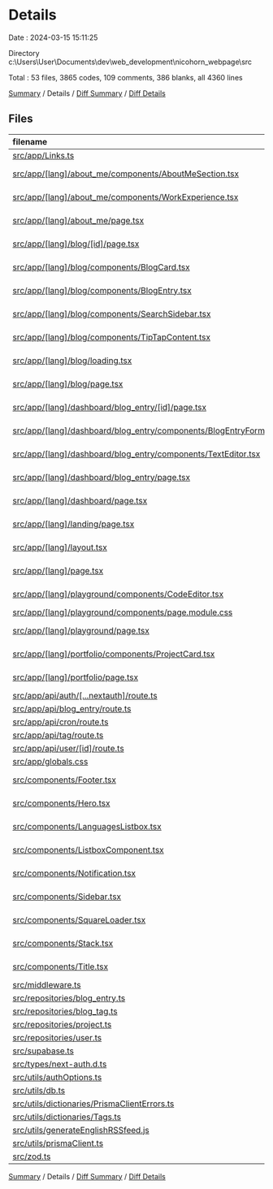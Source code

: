 # Details

Date : 2024-03-15 15:11:25

Directory c:\\Users\\User\\Documents\\dev\\web_development\\nicohorn_webpage\\src

Total : 53 files,  3865 codes, 109 comments, 386 blanks, all 4360 lines

[Summary](results.md) / Details / [Diff Summary](diff.md) / [Diff Details](diff-details.md)

## Files
| filename | language | code | comment | blank | total |
| :--- | :--- | ---: | ---: | ---: | ---: |
| [src/app/Links.ts](/src/app/Links.ts) | TypeScript | 42 | 1 | 13 | 56 |
| [src/app/[lang]/about_me/components/AboutMeSection.tsx](/src/app/%5Blang%5D/about_me/components/AboutMeSection.tsx) | TypeScript JSX | 289 | 4 | 15 | 308 |
| [src/app/[lang]/about_me/components/WorkExperience.tsx](/src/app/%5Blang%5D/about_me/components/WorkExperience.tsx) | TypeScript JSX | 409 | 11 | 8 | 428 |
| [src/app/[lang]/about_me/page.tsx](/src/app/%5Blang%5D/about_me/page.tsx) | TypeScript JSX | 24 | 0 | 2 | 26 |
| [src/app/[lang]/blog/[id]/page.tsx](/src/app/%5Blang%5D/blog/%5Bid%5D/page.tsx) | TypeScript JSX | 29 | 0 | 7 | 36 |
| [src/app/[lang]/blog/components/BlogCard.tsx](/src/app/%5Blang%5D/blog/components/BlogCard.tsx) | TypeScript JSX | 78 | 1 | 6 | 85 |
| [src/app/[lang]/blog/components/BlogEntry.tsx](/src/app/%5Blang%5D/blog/components/BlogEntry.tsx) | TypeScript JSX | 144 | 0 | 12 | 156 |
| [src/app/[lang]/blog/components/SearchSidebar.tsx](/src/app/%5Blang%5D/blog/components/SearchSidebar.tsx) | TypeScript JSX | 62 | 0 | 6 | 68 |
| [src/app/[lang]/blog/components/TipTapContent.tsx](/src/app/%5Blang%5D/blog/components/TipTapContent.tsx) | TypeScript JSX | 56 | 1 | 4 | 61 |
| [src/app/[lang]/blog/loading.tsx](/src/app/%5Blang%5D/blog/loading.tsx) | TypeScript JSX | 10 | 0 | 2 | 12 |
| [src/app/[lang]/blog/page.tsx](/src/app/%5Blang%5D/blog/page.tsx) | TypeScript JSX | 79 | 16 | 6 | 101 |
| [src/app/[lang]/dashboard/blog_entry/[id]/page.tsx](/src/app/%5Blang%5D/dashboard/blog_entry/%5Bid%5D/page.tsx) | TypeScript JSX | 18 | 1 | 2 | 21 |
| [src/app/[lang]/dashboard/blog_entry/components/BlogEntryForm.tsx](/src/app/%5Blang%5D/dashboard/blog_entry/components/BlogEntryForm.tsx) | TypeScript JSX | 300 | 11 | 28 | 339 |
| [src/app/[lang]/dashboard/blog_entry/components/TextEditor.tsx](/src/app/%5Blang%5D/dashboard/blog_entry/components/TextEditor.tsx) | TypeScript JSX | 396 | 3 | 16 | 415 |
| [src/app/[lang]/dashboard/blog_entry/page.tsx](/src/app/%5Blang%5D/dashboard/blog_entry/page.tsx) | TypeScript JSX | 11 | 17 | 4 | 32 |
| [src/app/[lang]/dashboard/page.tsx](/src/app/%5Blang%5D/dashboard/page.tsx) | TypeScript JSX | 13 | 0 | 2 | 15 |
| [src/app/[lang]/landing/page.tsx](/src/app/%5Blang%5D/landing/page.tsx) | TypeScript JSX | 15 | 1 | 1 | 17 |
| [src/app/[lang]/layout.tsx](/src/app/%5Blang%5D/layout.tsx) | TypeScript JSX | 60 | 1 | 6 | 67 |
| [src/app/[lang]/page.tsx](/src/app/%5Blang%5D/page.tsx) | TypeScript JSX | 24 | 0 | 3 | 27 |
| [src/app/[lang]/playground/components/CodeEditor.tsx](/src/app/%5Blang%5D/playground/components/CodeEditor.tsx) | TypeScript JSX | 171 | 0 | 9 | 180 |
| [src/app/[lang]/playground/components/page.module.css](/src/app/%5Blang%5D/playground/components/page.module.css) | CSS | 64 | 0 | 14 | 78 |
| [src/app/[lang]/playground/page.tsx](/src/app/%5Blang%5D/playground/page.tsx) | TypeScript JSX | 5 | 0 | 2 | 7 |
| [src/app/[lang]/portfolio/components/ProjectCard.tsx](/src/app/%5Blang%5D/portfolio/components/ProjectCard.tsx) | TypeScript JSX | 25 | 0 | 4 | 29 |
| [src/app/[lang]/portfolio/page.tsx](/src/app/%5Blang%5D/portfolio/page.tsx) | TypeScript JSX | 21 | 0 | 3 | 24 |
| [src/app/api/auth/[...nextauth]/route.ts](/src/app/api/auth/%5B...nextauth%5D/route.ts) | TypeScript | 12 | 0 | 1 | 13 |
| [src/app/api/blog_entry/route.ts](/src/app/api/blog_entry/route.ts) | TypeScript | 12 | 0 | 9 | 21 |
| [src/app/api/cron/route.ts](/src/app/api/cron/route.ts) | TypeScript | 12 | 0 | 3 | 15 |
| [src/app/api/tag/route.ts](/src/app/api/tag/route.ts) | TypeScript | 7 | 0 | 7 | 14 |
| [src/app/api/user/[id]/route.ts](/src/app/api/user/%5Bid%5D/route.ts) | TypeScript | 6 | 0 | 6 | 12 |
| [src/app/globals.css](/src/app/globals.css) | CSS | 219 | 8 | 38 | 265 |
| [src/components/Footer.tsx](/src/components/Footer.tsx) | TypeScript JSX | 142 | 0 | 4 | 146 |
| [src/components/Hero.tsx](/src/components/Hero.tsx) | TypeScript JSX | 54 | 1 | 4 | 59 |
| [src/components/LanguagesListbox.tsx](/src/components/LanguagesListbox.tsx) | TypeScript JSX | 82 | 0 | 3 | 85 |
| [src/components/ListboxComponent.tsx](/src/components/ListboxComponent.tsx) | TypeScript JSX | 87 | 0 | 2 | 89 |
| [src/components/Notification.tsx](/src/components/Notification.tsx) | TypeScript JSX | 71 | 0 | 9 | 80 |
| [src/components/Sidebar.tsx](/src/components/Sidebar.tsx) | TypeScript JSX | 250 | 3 | 11 | 264 |
| [src/components/SquareLoader.tsx](/src/components/SquareLoader.tsx) | TypeScript JSX | 34 | 0 | 3 | 37 |
| [src/components/Stack.tsx](/src/components/Stack.tsx) | TypeScript JSX | 144 | 2 | 4 | 150 |
| [src/components/Title.tsx](/src/components/Title.tsx) | TypeScript JSX | 20 | 0 | 2 | 22 |
| [src/middleware.ts](/src/middleware.ts) | TypeScript | 28 | 6 | 26 | 60 |
| [src/repositories/blog_entry.ts](/src/repositories/blog_entry.ts) | TypeScript | 89 | 1 | 14 | 104 |
| [src/repositories/blog_tag.ts](/src/repositories/blog_tag.ts) | TypeScript | 25 | 0 | 7 | 32 |
| [src/repositories/project.ts](/src/repositories/project.ts) | TypeScript | 9 | 0 | 3 | 12 |
| [src/repositories/user.ts](/src/repositories/user.ts) | TypeScript | 40 | 0 | 10 | 50 |
| [src/supabase.ts](/src/supabase.ts) | TypeScript | 2 | 1 | 5 | 8 |
| [src/types/next-auth.d.ts](/src/types/next-auth.d.ts) | TypeScript | 12 | 3 | 3 | 18 |
| [src/utils/authOptions.ts](/src/utils/authOptions.ts) | TypeScript | 54 | 5 | 5 | 64 |
| [src/utils/db.ts](/src/utils/db.ts) | TypeScript | 9 | 3 | 4 | 16 |
| [src/utils/dictionaries/PrismaClientErrors.ts](/src/utils/dictionaries/PrismaClientErrors.ts) | TypeScript | 6 | 3 | 3 | 12 |
| [src/utils/dictionaries/Tags.ts](/src/utils/dictionaries/Tags.ts) | TypeScript | 17 | 0 | 1 | 18 |
| [src/utils/generateEnglishRSSfeed.js](/src/utils/generateEnglishRSSfeed.js) | JavaScript | 52 | 3 | 11 | 66 |
| [src/utils/prismaClient.ts](/src/utils/prismaClient.ts) | TypeScript | 6 | 0 | 3 | 9 |
| [src/zod.ts](/src/zod.ts) | TypeScript | 19 | 2 | 10 | 31 |

[Summary](results.md) / Details / [Diff Summary](diff.md) / [Diff Details](diff-details.md)